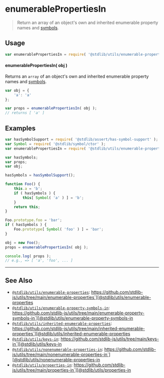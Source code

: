 <!--

@license Apache-2.0

Copyright (c) 2018 The Stdlib Authors.

Licensed under the Apache License, Version 2.0 (the "License");
you may not use this file except in compliance with the License.
You may obtain a copy of the License at

   http://www.apache.org/licenses/LICENSE-2.0

Unless required by applicable law or agreed to in writing, software
distributed under the License is distributed on an "AS IS" BASIS,
WITHOUT WARRANTIES OR CONDITIONS OF ANY KIND, either express or implied.
See the License for the specific language governing permissions and
limitations under the License.

-->

# enumerablePropertiesIn

> Return an array of an object's own and inherited enumerable property names and [symbols][@stdlib/symbol/ctor].

<section class="usage">

## Usage

```javascript
var enumerablePropertiesIn = require( '@stdlib/utils/enumerable-properties-in' );
```

#### enumerablePropertiesIn( obj )

Returns an `array` of an object's own and inherited enumerable property names and [symbols][@stdlib/symbol/ctor].

```javascript
var obj = {
    'a': 'a'
};

var props = enumerablePropertiesIn( obj );
// returns [ 'a' ]
```

</section>

<!-- /.usage -->

<section class="notes">

</section>

<!-- /.notes -->

<section class="examples">

## Examples

<!-- eslint no-undef: "error" -->

```javascript
var hasSymbolSupport = require( '@stdlib/assert/has-symbol-support' );
var Symbol = require( '@stdlib/symbol/ctor' );
var enumerablePropertiesIn = require( '@stdlib/utils/enumerable-properties-in' );

var hasSymbols;
var props;
var obj;

hasSymbols = hasSymbolSupport();

function Foo() {
    this.a = 'b';
    if ( hasSymbols ) {
        this[ Symbol( 'a' ) ] = 'b';
    }
    return this;
}

Foo.prototype.foo = 'bar';
if ( hasSymbols ) {
    Foo.prototype[ Symbol( 'foo' ) ] = 'bar';
}

obj = new Foo();
props = enumerablePropertiesIn( obj );

console.log( props );
// e.g., => [ 'a', 'foo', ... ]
```

</section>

<!-- /.examples -->

<!-- Section for related `stdlib` packages. Do not manually edit this section, as it is automatically populated. -->

<section class="related">

* * *

## See Also

-   [`@stdlib/utils/enumerable-properties`][@stdlib/utils/enumerable-properties]: https://github.com/stdlib-js/utils/tree/main/enumerable-properties`][@stdlib/utils/enumerable-properties
-   [`@stdlib/utils/enumerable-property-symbols-in`][@stdlib/utils/enumerable-property-symbols-in]: https://github.com/stdlib-js/utils/tree/main/enumerable-property-symbols-in`][@stdlib/utils/enumerable-property-symbols-in
-   [`@stdlib/utils/inherited-enumerable-properties`][@stdlib/utils/inherited-enumerable-properties]: https://github.com/stdlib-js/utils/tree/main/inherited-enumerable-properties`][@stdlib/utils/inherited-enumerable-properties
-   [`@stdlib/utils/keys-in`][@stdlib/utils/keys-in]: https://github.com/stdlib-js/utils/tree/main/keys-in`][@stdlib/utils/keys-in
-   [`@stdlib/utils/nonenumerable-properties-in`][@stdlib/utils/nonenumerable-properties-in]: https://github.com/stdlib-js/utils/tree/main/nonenumerable-properties-in`][@stdlib/utils/nonenumerable-properties-in
-   [`@stdlib/utils/properties-in`][@stdlib/utils/properties-in]: https://github.com/stdlib-js/utils/tree/main/properties-in`][@stdlib/utils/properties-in

</section>

<!-- /.related -->

<!-- Section for all links. Make sure to keep an empty line after the `section` element and another before the `/section` close. -->

<section class="links">

[@stdlib/symbol/ctor]: https://github.com/stdlib-js/symbol-ctor

<!-- <related-links> -->

[@stdlib/utils/enumerable-properties]: https://github.com/stdlib-js/utils/tree/main/enumerable-properties

[@stdlib/utils/enumerable-property-symbols-in]: https://github.com/stdlib-js/utils/tree/main/enumerable-property-symbols-in

[@stdlib/utils/inherited-enumerable-properties]: https://github.com/stdlib-js/utils/tree/main/inherited-enumerable-properties

[@stdlib/utils/keys-in]: https://github.com/stdlib-js/utils/tree/main/keys-in

[@stdlib/utils/nonenumerable-properties-in]: https://github.com/stdlib-js/utils/tree/main/nonenumerable-properties-in

[@stdlib/utils/properties-in]: https://github.com/stdlib-js/utils/tree/main/properties-in

<!-- </related-links> -->

</section>

<!-- /.links -->
